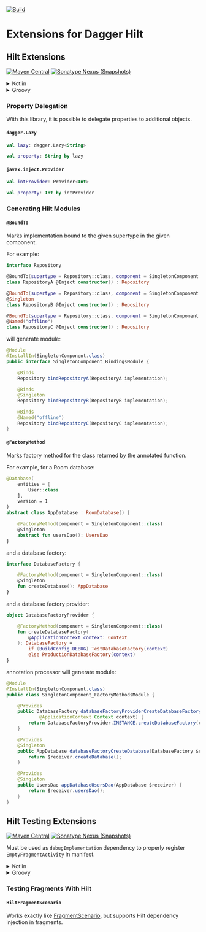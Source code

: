 [![Build](https://github.com/sczerwinski/android-hilt/workflows/Build/badge.svg)][ci-build]

# Extensions for Dagger Hilt

## Hilt Extensions

[![Maven Central](https://img.shields.io/maven-central/v/it.czerwinski.android.hilt/hilt-extensions)][hilt-extensions-release]
[![Sonatype Nexus (Snapshots)](https://img.shields.io/nexus/s/it.czerwinski.android.hilt/hilt-extensions?server=https%3A%2F%2Foss.sonatype.org)][hilt-extensions-snapshot]

<details>
  <summary>Kotlin</summary>

  ```kotlin
  dependencies {
      implementation("com.google.dagger:hilt-android:2.30.1-alpha")
      implementation("it.czerwinski.android.hilt:hilt-extensions:[VERSION]")
      kapt("it.czerwinski.android.hilt:hilt-processor:[VERSION]")
  }
  ```
</details>

<details>
  <summary>Groovy</summary>

  ```groovy
  dependencies {
      implementation 'com.google.dagger:hilt-android:2.30.1-alpha'
      implementation 'it.czerwinski.android.hilt:hilt-extensions:[VERSION]'
      kapt 'it.czerwinski.android.hilt:hilt-processor:[VERSION]'
  }
  ```
</details>

### Property Delegation

With this library, it is possible to delegate properties to additional objects.

#### `dagger.Lazy`

```kotlin
val lazy: dagger.Lazy<String>

val property: String by lazy
```

#### `javax.inject.Provider`

```kotlin
val intProvider: Provider<Int>

val property: Int by intProvider
```

### Generating Hilt Modules

#### `@BoundTo`
Marks implementation bound to the given supertype in the given component.

For example:
```kotlin
interface Repository

@BoundTo(supertype = Repository::class, component = SingletonComponent::class)
class RepositoryA @Inject constructor() : Repository

@BoundTo(supertype = Repository::class, component = SingletonComponent::class)
@Singleton
class RepositoryB @Inject constructor() : Repository

@BoundTo(supertype = Repository::class, component = SingletonComponent::class)
@Named("offline")
class RepositoryC @Inject constructor() : Repository
```
will generate module:
```java
@Module
@InstallIn(SingletonComponent.class)
public interface SingletonComponent_BindingsModule {

    @Binds
    Repository bindRepositoryA(RepositoryA implementation);

    @Binds
    @Singleton
    Repository bindRepositoryB(RepositoryB implementation);

    @Binds
    @Named("offline")
    Repository bindRepositoryC(RepositoryC implementation);
}
```

#### `@FactoryMethod`
Marks factory method for the class returned by the annotated function.

For example, for a Room database:
```kotlin
@Database(
    entities = [
        User::class
    ],
    version = 1
)
abstract class AppDatabase : RoomDatabase() {

    @FactoryMethod(component = SingletonComponent::class)
    @Singleton
    abstract fun usersDao(): UsersDao
}
```
and a database factory:
```kotlin
interface DatabaseFactory {

    @FactoryMethod(component = SingletonComponent::class)
    @Singleton
    fun createDatabase(): AppDatabase
}
```
and a database factory provider:
```kotlin
object DatabaseFactoryProvider {

    @FactoryMethod(component = SingletonComponent::class)
    fun createDatabaseFactory(
        @ApplicationContext context: Context
    ): DatabaseFactory =
        if (BuildConfig.DEBUG) TestDatabaseFactory(context)
        else ProductionDatabaseFactory(context)
}
```
annotation processor will generate module:
```java
@Module
@InstallIn(SingletonComponent.class)
public class SingletonComponent_FactoryMethodsModule {

    @Provides
    public DatabaseFactory databaseFactoryProviderCreateDatabaseFactory(
            @ApplicationContext Context context) {
        return DatabaseFactoryProvider.INSTANCE.createDatabaseFactory(context);
    }

    @Provides
    @Singleton
    public AppDatabase databaseFactoryCreateDatabase(DatabaseFactory $receiver) {
        return $receiver.createDatabase();
    }

    @Provides
    @Singleton
    public UsersDao appDatabaseUsersDao(AppDatabase $receiver) {
        return $receiver.usersDao();
    }
}
```

## Hilt Testing Extensions

[![Maven Central](https://img.shields.io/maven-central/v/it.czerwinski.android.hilt/hilt-fragment-testing)][hilt-fragment-testing-release]
[![Sonatype Nexus (Snapshots)](https://img.shields.io/nexus/s/it.czerwinski.android.hilt/hilt-fragment-testing?server=https%3A%2F%2Foss.sonatype.org)][hilt-fragment-testing-snapshot]

Must be used as `debugImplementation` dependency to properly register `EmptyFragmentActivity` in manifest.

<details>
  <summary>Kotlin</summary>

  ```kotlin
  dependencies {
      implementation("com.google.dagger:hilt-android:2.30.1-alpha")

      androidTestImplementation("androidx.test:runner:1.3.0")
      debugImplementation("it.czerwinski.android.hilt:hilt-fragment-testing:[VERSION]")
  }
  ```
</details>

<details>
  <summary>Groovy</summary>

  ```groovy
  dependencies {
      implementation 'com.google.dagger:hilt-android:2.30.1-alpha'

      androidTestImplementation 'androidx.test:runner:1.3.0'
      debugImplementation 'it.czerwinski.android.hilt:hilt-fragment-testing:[VERSION]'
  }
  ```
</details>

### Testing Fragments With Hilt

#### `HiltFragmentScenario`
Works exactly like [FragmentScenario], but supports Hilt dependency injection in fragments.


[ci-build]: https://github.com/sczerwinski/android-hilt/actions?query=workflow%3ABuild
[hilt-extensions-release]: https://repo1.maven.org/maven2/it/czerwinski/android/hilt/hilt-extensions/
[hilt-extensions-snapshot]: https://oss.sonatype.org/content/repositories/snapshots/it/czerwinski/android/hilt/hilt-extensions/
[hilt-fragment-testing-release]: https://repo1.maven.org/maven2/it/czerwinski/android/hilt/hilt-fragment-testing/
[hilt-fragment-testing-snapshot]: https://oss.sonatype.org/content/repositories/snapshots/it/czerwinski/android/hilt/hilt-fragment-testing/

[FragmentScenario]: https://developer.android.com/guide/fragments/test
